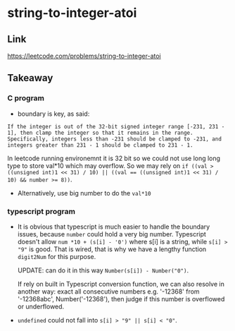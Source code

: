 # string-to-integer-atoi

## Link

https://leetcode.com/problems/string-to-integer-atoi

## Takeaway

### C program

- boundary is key, as said:

```
If the integer is out of the 32-bit signed integer range [-231, 231 - 1], then clamp the integer so that it remains in the range. Specifically, integers less than -231 should be clamped to -231, and integers greater than 231 - 1 should be clamped to 231 - 1.
```

In leetcode running environemnt it is 32 bit so we could not use long long type to store val\*10 which may overflow. So we may rely on `if ((val > ((unsigned int)1 << 31) / 10) || ((val == ((unsigned int)1 << 31) / 10) && number >= 8))`.

- Alternatively, use big number to do the `val*10`

### typescript program

- It is obvious that typescript is much easier to handle the boundary issues, because `number` could hold a very big number. Typescript doesn't allow `num *10 + (s[i] - '0')` where s[i] is a string, while `s[i] > "9"` is good. That is wired, that is why we have a lengthy function `digit2Num` for this purpose.

  UPDATE: can do it in this way `Number(s[i]) - Number("0")`.

  If rely on built in Typescript conversion function, we can also resolve in another way: exact all consecutive numbers e.g. '-12368' from '-12368abc', Number('-12368'), then judge if this number is overflowed or underflowed.

- `undefined` could not fall into `s[i] > "9" || s[i] < "0"`.
